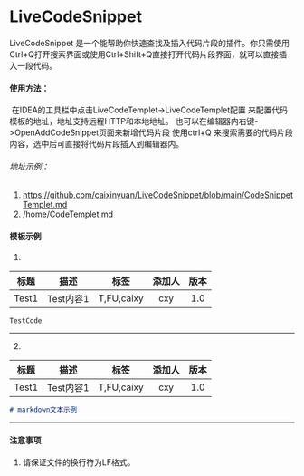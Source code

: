 # LiveCodeSnippet
LiveCodeSnippet 是一个能帮助你快速查找及插入代码片段的插件。你只需使用Ctrl+Q打开搜索界面或使用Ctrl+Shift+Q直接打开代码片段界面，就可以直接插入一段代码。

#### 使用方法：
​	在IDEA的工具栏中点击LiveCodeTemplet->LiveCodeTemplet配置 来配置代码模板的地址，地址支持远程HTTP和本地地址。
​	也可以在编辑器内右键->OpenAddCodeSnippet页面来新增代码片段
  使用ctrl+Q 来搜索需要的代码片段内容，选中后可直接将代码片段插入到编辑器内。

###### 地址示例：

1. https://github.com/caixinyuan/LiveCodeSnippet/blob/main/CodeSnippetTemplet.md
2. /home/CodeTemplet.md

####  模板示例


1.
| 标题  |   描述    |    标签    | 添加人 | 版本 |
| :---: | :-------: | :--------: | :----: | :--: |
| Test1 | Test内容1 | T,FU,caixy |  cxy   | 1.0  |

```   java
TestCode
```
-----
2.
| 标题  |   描述    |    标签    | 添加人 | 版本 |
| :---: | :-------: | :--------: | :----: | :--: |
| Test1 | Test内容1 | T,FU,caixy |  cxy   | 1.0  |

````  markdown
# markdown文本示例
````
-----


#### 注意事项

1. 请保证文件的换行符为LF格式。

